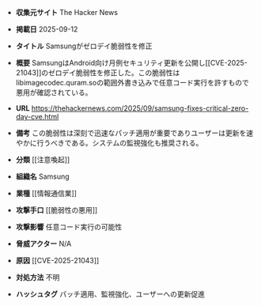 - **収集元サイト**
The Hacker News

- **掲載日**
2025-09-12

- **タイトル**
Samsungがゼロデイ脆弱性を修正

- **概要**
SamsungはAndroid向け月例セキュリティ更新を公開し[[CVE-2025-21043]]のゼロデイ脆弱性を修正した。この脆弱性はlibimagecodec.quram.soの範囲外書き込みで任意コード実行を許すもので悪用が確認されている。

- **URL**
https://thehackernews.com/2025/09/samsung-fixes-critical-zero-day-cve.html

- **備考**
この脆弱性は深刻で迅速なパッチ適用が重要でありユーザーは更新を速やかに行うべきである。システムの監視強化も推奨される。

- **分類**
[[注意喚起]]

- **組織名**
Samsung

- **業種**
[[情報通信業]]

- **攻撃手口**
[[脆弱性の悪用]]

- **攻撃影響**
任意コード実行の可能性

- **脅威アクター**
N/A

- **原因**
[[CVE-2025-21043]]

- **対処方法**
不明

- **ハッシュタグ**
パッチ適用、監視強化、ユーザーへの更新促進
